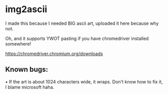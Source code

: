 # img2ascii

I made this because I needed BIG ascii art, uploaded it here because why not.

Oh, and it supports YWOT pasting if you have chromedriver installed somewhere!

https://chromedriver.chromium.org/downloads


## Known bugs:
• If the art is about 1024 characters wide, it wraps. Don't know how to fix it, I blame microsoft haha.
